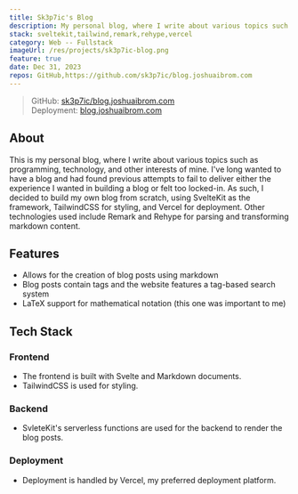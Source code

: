 ```yaml
---
title: Sk3p7ic's Blog
description: My personal blog, where I write about various topics such as programming, technology, and other interests of mine.
stack: sveltekit,tailwind,remark,rehype,vercel
category: Web -- Fullstack
imageUrl: /res/projects/sk3p7ic-blog.png
feature: true
date: Dec 31, 2023
repos: GitHub,https://github.com/sk3p7ic/blog.joshuaibrom.com
---
```


> GitHub: [sk3p7ic/blog.joshuaibrom.com](https://github.com/sk3p7ic/blog.joshuaibrom.com)  
> Deployment: [blog.joshuaibrom.com](https://blog.joshuaibrom.com/)

## About

This is my personal blog, where I write about various topics such as programming, technology, and other interests of mine. I've
long wanted to have a blog and had found previous attempts to fail to deliver either the experience I wanted in building a blog
or felt too locked-in. As such, I decided to build my own blog from scratch, using SvelteKit as the framework, TailwindCSS for
styling, and Vercel for deployment. Other technologies used include Remark and Rehype for parsing and transforming markdown
content.

## Features

- Allows for the creation of blog posts using markdown
- Blog posts contain tags and the website features a tag-based search system
- LaTeX support for mathematical notation (this one was important to me)

## Tech Stack

### Frontend

- The frontend is built with Svelte and Markdown documents.
- TailwindCSS is used for styling.

### Backend

- SvleteKit's serverless functions are used for the backend to render the blog posts.

### Deployment

- Deployment is handled by Vercel, my preferred deployment platform.
